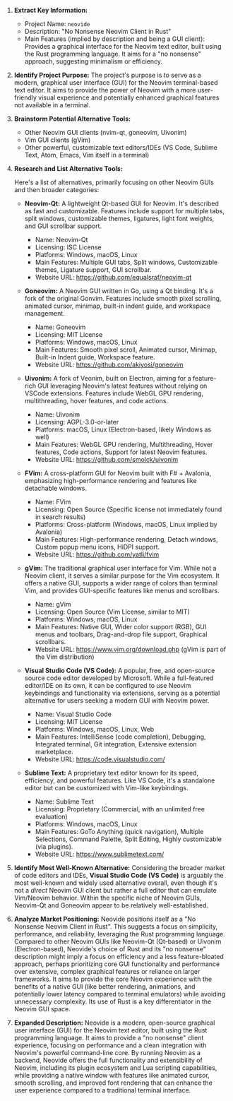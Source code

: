 1.  **Extract Key Information:**
    *   Project Name: `neovide`
    *   Description: "No Nonsense Neovim Client in Rust"
    *   Main Features (implied by description and being a GUI client): Provides a graphical interface for the Neovim text editor, built using the Rust programming language. It aims for a "no nonsense" approach, suggesting minimalism or efficiency.

2.  **Identify Project Purpose:**
    The project's purpose is to serve as a modern, graphical user interface (GUI) for the Neovim terminal-based text editor. It aims to provide the power of Neovim with a more user-friendly visual experience and potentially enhanced graphical features not available in a terminal.

3.  **Brainstorm Potential Alternative Tools:**
    *   Other Neovim GUI clients (nvim-qt, goneovim, Uivonim)
    *   Vim GUI clients (gVim)
    *   Other powerful, customizable text editors/IDEs (VS Code, Sublime Text, Atom, Emacs, Vim itself in a terminal)

4.  **Research and List Alternative Tools:**

    Here's a list of alternatives, primarily focusing on other Neovim GUIs and then broader categories:

    *   **Neovim-Qt:** A lightweight Qt-based GUI for Neovim. It's described as fast and customizable. Features include support for multiple tabs, split windows, customizable themes, ligatures, light font weights, and GUI scrollbar support.
        *   Name: Neovim-Qt
        *   Licensing: ISC License
        *   Platforms: Windows, macOS, Linux
        *   Main Features: Multiple GUI tabs, Split windows, Customizable themes, Ligature support, GUI scrollbar.
        *   Website URL: https://github.com/equalsraf/neovim-qt

    *   **Goneovim:** A Neovim GUI written in Go, using a Qt binding. It's a fork of the original Gonvim. Features include smooth pixel scrolling, animated cursor, minimap, built-in indent guide, and workspace management.
        *   Name: Goneovim
        *   Licensing: MIT License
        *   Platforms: Windows, macOS, Linux
        *   Main Features: Smooth pixel scroll, Animated cursor, Minimap, Built-in Indent guide, Workspace feature.
        *   Website URL: https://github.com/akiyosi/goneovim

    *   **Uivonim:** A fork of Veonim, built on Electron, aiming for a feature-rich GUI leveraging Neovim's latest features without relying on VSCode extensions. Features include WebGL GPU rendering, multithreading, hover features, and code actions.
        *   Name: Uivonim
        *   Licensing: AGPL-3.0-or-later
        *   Platforms: macOS, Linux (Electron-based, likely Windows as well)
        *   Main Features: WebGL GPU rendering, Multithreading, Hover features, Code actions, Support for latest Neovim features.
        *   Website URL: https://github.com/smolck/uivonim

    *   **FVim:** A cross-platform GUI for Neovim built with F# + Avalonia, emphasizing high-performance rendering and features like detachable windows.
        *   Name: FVim
        *   Licensing: Open Source (Specific license not immediately found in search results)
        *   Platforms: Cross-platform (Windows, macOS, Linux implied by Avalonia)
        *   Main Features: High-performance rendering, Detach windows, Custom popup menu icons, HiDPI support.
        *   Website URL: https://github.com/yatli/fvim

    *   **gVim:** The traditional graphical user interface for Vim. While not a Neovim client, it serves a similar purpose for the Vim ecosystem. It offers a native GUI, supports a wider range of colors than terminal Vim, and provides GUI-specific features like menus and scrollbars.
        *   Name: gVim
        *   Licensing: Open Source (Vim License, similar to MIT)
        *   Platforms: Windows, macOS, Linux
        *   Main Features: Native GUI, Wider color support (RGB), GUI menus and toolbars, Drag-and-drop file support, Graphical scrollbars.
        *   Website URL: https://www.vim.org/download.php (gVim is part of the Vim distribution)

    *   **Visual Studio Code (VS Code):** A popular, free, and open-source source code editor developed by Microsoft. While a full-featured editor/IDE on its own, it can be configured to use Neovim keybindings and functionality via extensions, serving as a potential alternative for users seeking a modern GUI with Neovim power.
        *   Name: Visual Studio Code
        *   Licensing: MIT License
        *   Platforms: Windows, macOS, Linux, Web
        *   Main Features: IntelliSense (code completion), Debugging, Integrated terminal, Git integration, Extensive extension marketplace.
        *   Website URL: https://code.visualstudio.com/

    *   **Sublime Text:** A proprietary text editor known for its speed, efficiency, and powerful features. Like VS Code, it's a standalone editor but can be customized with Vim-like keybindings.
        *   Name: Sublime Text
        *   Licensing: Proprietary (Commercial, with an unlimited free evaluation)
        *   Platforms: Windows, macOS, Linux
        *   Main Features: GoTo Anything (quick navigation), Multiple Selections, Command Palette, Split Editing, Highly customizable (via plugins).
        *   Website URL: https://www.sublimetext.com/

5.  **Identify Most Well-Known Alternative:**
    Considering the broader market of code editors and IDEs, **Visual Studio Code (VS Code)** is arguably the most well-known and widely used alternative overall, even though it's not a *direct* Neovim GUI client but rather a full editor that can emulate Vim/Neovim behavior. Within the specific niche of Neovim GUIs, Neovim-Qt and Goneovim appear to be relatively well-established.

6.  **Analyze Market Positioning:**
    Neovide positions itself as a "No Nonsense Neovim Client in Rust". This suggests a focus on simplicity, performance, and reliability, leveraging the Rust programming language. Compared to other Neovim GUIs like Neovim-Qt (Qt-based) or Uivonim (Electron-based), Neovide's choice of Rust and its "no nonsense" description might imply a focus on efficiency and a less feature-bloated approach, perhaps prioritizing core GUI functionality and performance over extensive, complex graphical features or reliance on larger frameworks. It aims to provide the core Neovim experience with the benefits of a native GUI (like better rendering, animations, and potentially lower latency compared to terminal emulators) while avoiding unnecessary complexity. Its use of Rust is a key differentiator in the Neovim GUI space.

7.  **Expanded Description:**
    Neovide is a modern, open-source graphical user interface (GUI) for the Neovim text editor, built using the Rust programming language. It aims to provide a "no nonsense" client experience, focusing on performance and a clean integration with Neovim's powerful command-line core. By running Neovim as a backend, Neovide offers the full functionality and extensibility of Neovim, including its plugin ecosystem and Lua scripting capabilities, while providing a native window with features like animated cursor, smooth scrolling, and improved font rendering that can enhance the user experience compared to a traditional terminal interface.
